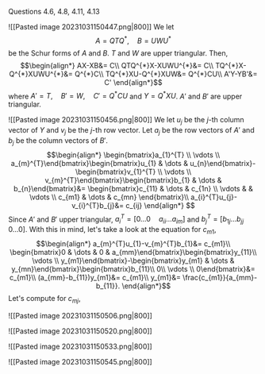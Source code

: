 Questions 4.6, 4.8, 4.11, 4.13

![[Pasted image 20231031150447.png|800]]
We let 
$$A= QTQ^{*},\quad B= UWU^{*}$$
be the Schur forms of $A$ and $B$. $T$ and $W$ are upper triangular. 
Then,
$$\begin{align*}
AX-XB&= C\\
QTQ^{*}X-XUWU^{*}&= C\\
TQ^{*}X-Q^{*}XUWU^{*}&= Q^{*}C\\
TQ^{*}XU-Q^{*}XUW&= Q^{*}CU\\
A'Y-YB'&= C'
\end{align*}$$
where $A'=T,\quad B'=W,\quad C'=Q^{*}CU$ and $Y=Q^{*}XU$.
$A'$ and $B'$ are upper triangular.

![[Pasted image 20231031150456.png|800]]
We let $u_{j}$ be the $j$-th column vector of $Y$ and $v_{j}$ be the $j$-th row vector. Let $a_{j}$ be the row vectors of $A'$ and $b_{j}$ be the column vectors of $B'$. 
$$\begin{align*}
\begin{bmatrix}a_{1}^{T} \\ \vdots  \\ a_{m}^{T}\end{bmatrix}\begin{bmatrix}u_{1} & \dots  & u_{n}\end{bmatrix}-\begin{bmatrix}v_{1}^{T} \\ \vdots  \\ v_{m}^{T}\end{bmatrix}\begin{bmatrix}b_{1} & \dots  & b_{n}\end{bmatrix}&= \begin{bmatrix}c_{11} & \dots  & c_{1n} \\ \vdots  &   & \vdots  \\ c_{m1} & \dots  & c_{mn} \end{bmatrix}\\
a_{i}^{T}u_{j}-v_{i}^{T}b_{j}&= c_{ij}
\end{align*} $$
Since $A'$ and $B'$ upper triangular, $a_{i}^{T}=[0  \dots  0 \quad a_{ii}\dots a_{im}]$ and $b_{j}^{T}=[  b_{1j}\dots b_{jj}\quad0  \dots  0]$.
With this in mind, let's take a look at the equation for $c_{m1}$,
$$\begin{align*}
a_{m}^{T}u_{1}-v_{m}^{T}b_{1}&= c_{m1}\\
\begin{bmatrix}0 & \dots  & 0 & a_{mm}\end{bmatrix}\begin{bmatrix}y_{11}\\
 \vdots \\
y_{m1}\end{bmatrix}-\begin{bmatrix}y_{m1} & \dots  & y_{mn}\end{bmatrix}\begin{bmatrix}b_{11}\\ 0\\
\vdots \\
0\end{bmatrix}&= c_{m1}\\
(a_{mm}-b_{11})y_{m1}&= c_{m1}\\
y_{m1}&= \frac{c_{m1}}{a_{mm}-b_{11}}.
\end{align*}$$
Let's compute for $c_{mj}$,
$$ $$


![[Pasted image 20231031150506.png|800]]

![[Pasted image 20231031150520.png|800]]

![[Pasted image 20231031150533.png|800]]

![[Pasted image 20231031150545.png|800]]